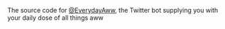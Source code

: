 The source code for [@EverydayAww](https://twitter.com/EverydayAww), the Twitter bot supplying you with your daily dose of all things aww
